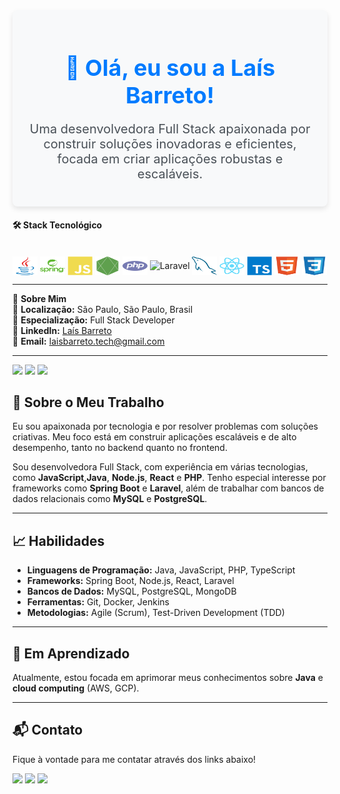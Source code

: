 <div style="background-color: #f8f9fa; border-radius: 8px; padding: 20px; box-shadow: 0 4px 8px rgba(0, 0, 0, 0.1);">
    <h1 style="font-size: 36px; color: #007bff; margin-bottom: 15px; text-align: center;">👋 Olá, eu sou a Laís Barreto!</h1>
    <p style="font-size: 20px; color: #495057; text-align: center;">Uma desenvolvedora Full Stack apaixonada por construir soluções inovadoras e eficientes, focada em criar aplicações robustas e escaláveis.</p>

</div>

#### 🛠️ Stack Tecnológico
<div style="display: inline_block"><br>
  <img align="center" alt="Java" height="30" width="40" src="https://raw.githubusercontent.com/devicons/devicon/master/icons/java/java-original.svg">
  <img align="center" alt="Spring Boot" height="30" width="40" src="https://raw.githubusercontent.com/devicons/devicon/master/icons/spring/spring-original-wordmark.svg">
  <img align="center" alt="JavaScript" height="30" width="40" src="https://raw.githubusercontent.com/devicons/devicon/master/icons/javascript/javascript-plain.svg">
  <img align="center" alt="Node.js" height="30" width="40" src="https://raw.githubusercontent.com/devicons/devicon/master/icons/nodejs/nodejs-plain.svg">
  <img align="center" alt="PHP" height="30" width="40" src="https://raw.githubusercontent.com/devicons/devicon/master/icons/php/php-plain.svg">
  <img align="center" alt="Laravel" height="30" width="40" src="https://raw.githubusercontent.com/laravel/art/d5f5e725c27f877ed032225fe0b00afee9337d0f/logo-mark/5%20svg/1%20PMS/laravel-mark-PMS-red-1788C.svg">
  <img align="center" alt="SQL" height="30" width="40" src="https://raw.githubusercontent.com/devicons/devicon/master/icons/mysql/mysql-original.svg">
  <img align="center" alt="React" height="30" width="40" src="https://raw.githubusercontent.com/devicons/devicon/master/icons/react/react-original.svg">
  <img align="center" alt="TypeScript" height="30" width="40" src="https://raw.githubusercontent.com/devicons/devicon/master/icons/typescript/typescript-plain.svg">
  <img align="center" alt="HTML5" height="30" width="40" src="https://raw.githubusercontent.com/devicons/devicon/master/icons/html5/html5-original.svg">
  <img align="center" alt="CSS3" height="30" width="40" src="https://raw.githubusercontent.com/devicons/devicon/master/icons/css3/css3-original.svg">
</div>

---

  🌟 **Sobre Mim**  
🔹 **Localização:** São Paulo, São Paulo, Brasil  
🔹 **Especialização:** Full Stack Developer  
🔹 **LinkedIn:** [Laís Barreto](https://www.linkedin.com/in/lais-barreto/)  
🔹 **Email:** [laisbarreto.tech@gmail.com](mailto:laisbarreto.tech@gmail.com)  

---

<div> 
    <a href="linkedin.com/in/lais-barreto/" target="_blank"><img src="https://img.shields.io/badge/-LinkedIn-%230077B5?style=for-the-badge&logo=linkedin&logoColor=white" target="_blank"></a> 
   <a href = "mailto:laisbarreto.tech@gmail.com"><img src="https://img.shields.io/badge/-Gmail-%23333?style=for-the-badge&logo=gmail&logoColor=white" target="_blank"></a>
  <a href="https://instagram.com/labvieira" target="_blank"><img src="https://img.shields.io/badge/-Instagram-%23E4405F?style=for-the-badge&logo=instagram&logoColor=white" target="_blank"></a>  
</div>

## 🚀 **Sobre o Meu Trabalho**

Eu sou apaixonada por tecnologia e por resolver problemas com soluções criativas. Meu foco está em construir aplicações escaláveis e de alto desempenho, tanto no backend quanto no frontend.

Sou desenvolvedora Full Stack, com experiência em várias tecnologias, como **JavaScript**,**Java**, **Node.js**, **React** e **PHP**. Tenho especial interesse por frameworks como **Spring Boot** e **Laravel**, além de trabalhar com bancos de dados relacionais como **MySQL** e **PostgreSQL**.

---

## 📈 **Habilidades**

- **Linguagens de Programação:** Java, JavaScript, PHP, TypeScript
- **Frameworks:** Spring Boot, Node.js, React, Laravel
- **Bancos de Dados:** MySQL, PostgreSQL, MongoDB
- **Ferramentas:** Git, Docker, Jenkins
- **Metodologias:** Agile (Scrum), Test-Driven Development (TDD)

---

## 🌱 **Em Aprendizado**

Atualmente, estou focada em aprimorar meus conhecimentos sobre **Java** e **cloud computing** (AWS, GCP).

---

## 📬 **Contato**

Fique à vontade para me contatar através dos links abaixo!

<div> 
    <a href="linkedin.com/in/lais-barreto/" target="_blank"><img src="https://img.shields.io/badge/-LinkedIn-%230077B5?style=for-the-badge&logo=linkedin&logoColor=white" target="_blank"></a> 
   <a href = "mailto:laisbarreto.tech@gmail.com"><img src="https://img.shields.io/badge/-Gmail-%23333?style=for-the-badge&logo=gmail&logoColor=white" target="_blank"></a>
  <a href="https://instagram.com/labvieira" target="_blank"><img src="https://img.shields.io/badge/-Instagram-%23E4405F?style=for-the-badge&logo=instagram&logoColor=white" target="_blank"></a>  
</div>
